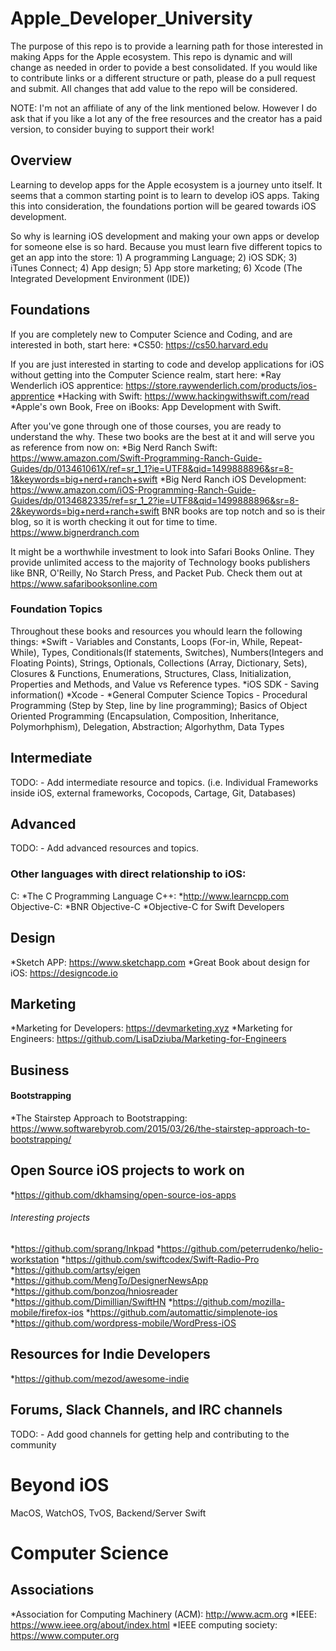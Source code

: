 # Apple_Developer_University
The purpose of this repo is to provide a learning path for those interested in making Apps for the Apple ecosystem. This repo is dynamic and will change as needed in order to povide a best consolidated. If you would like to contribute links or a different structure or path, please do a pull request and submit. All changes that add value to the repo will be considered.

NOTE: I'm not an affiliate of any of the link mentioned below. However I do ask that if you like a lot any of the free resources and the creator has a paid version, to consider buying to support their work!

## Overview
Learning to develop apps for the Apple ecosystem is a journey unto itself. It seems that a common starting point is to learn to develop iOS apps. Taking this into consideration, the foundations portion will be geared towards iOS development.

So why is learning iOS development and making your own apps or develop for someone else is so hard. Because you must learn five different topics to get an app into the store: 1) A programming Language; 2) iOS SDK; 3) iTunes Connect; 4) App design; 5) App store marketing; 6) Xcode (The Integrated Development Environment (IDE))
## Foundations
If you are completely new to Computer Science and Coding, and are interested in both, start here:
*CS50: https://cs50.harvard.edu

If you are just interested in starting to code and develop applications for iOS without getting into the Computer Science realm, start here:
*Ray Wenderlich iOS apprentice: https://store.raywenderlich.com/products/ios-apprentice
*Hacking with Swift: https://www.hackingwithswift.com/read
*Apple's own Book, Free on iBooks: App Development with Swift. 

After you've gone through one of those courses, you are ready to understand the why. These two books are the best at it and will serve you as reference from now on:
*Big Nerd Ranch Swift: https://www.amazon.com/Swift-Programming-Ranch-Guide-Guides/dp/013461061X/ref=sr_1_1?ie=UTF8&qid=1499888896&sr=8-1&keywords=big+nerd+ranch+swift
*Big Nerd Ranch iOS Development: https://www.amazon.com/iOS-Programming-Ranch-Guide-Guides/dp/0134682335/ref=sr_1_2?ie=UTF8&qid=1499888896&sr=8-2&keywords=big+nerd+ranch+swift
BNR books are top notch and so is their blog, so it is worth checking it out for time to time. https://www.bignerdranch.com

It might be a worthwhile investment to look into Safari Books Online. They provide unlimited access to the majority of Technology books publishers like BNR, O'Reilly, No Starch Press, and Packet Pub. Check them out at https://www.safaribooksonline.com

### Foundation Topics
Throughout these books and resources you whould learn the following things:
*Swift - Variables and Constants, Loops (For-in, While, Repeat-While), Types, Conditionals(If statements, Switches), Numbers(Integers and Floating Points), Strings, Optionals, Collections (Array, Dictionary, Sets), Closures & Functions, Enumerations, Structures, Class, Initialization, Properties and Methods, and Value vs Reference types. 
*iOS SDK - Saving information()
*Xcode - 
*General Computer Science Topics - Procedural Programming (Step by Step, line by line programming); Basics of Object Oriented Programming (Encapsulation, Composition, Inheritance, Polymorhphism), Delegation, Abstraction; Algorhythm, Data Types

## Intermediate
TODO: - Add intermediate resource and topics. (i.e. Individual Frameworks inside iOS, external frameworks, Cocopods, Cartage, Git, Databases)

## Advanced
TODO: - Add advanced resources and topics.

### Other languages with direct relationship to iOS: 
C: 
*The C Programming Language
C++:
*http://www.learncpp.com
Objective-C: 
*BNR Objective-C
*Objective-C for Swift Developers

## Design
*Sketch APP: https://www.sketchapp.com
*Great Book about design for iOS: https://designcode.io

## Marketing
*Marketing for Developers: https://devmarketing.xyz
*Marketing for Engineers: https://github.com/LisaDziuba/Marketing-for-Engineers

## Business
#### Bootstrapping
*The Stairstep Approach to Bootstrapping: https://www.softwarebyrob.com/2015/03/26/the-stairstep-approach-to-bootstrapping/

## Open Source iOS projects to work on
*https://github.com/dkhamsing/open-source-ios-apps

###### Interesting projects
*https://github.com/sprang/Inkpad
*https://github.com/peterrudenko/helio-workstation
*https://github.com/swiftcodex/Swift-Radio-Pro
*https://github.com/artsy/eigen
*https://github.com/MengTo/DesignerNewsApp
*https://github.com/bonzoq/hniosreader
*https://github.com/Dimillian/SwiftHN
*https://github.com/mozilla-mobile/firefox-ios
*https://github.com/automattic/simplenote-ios
*https://github.com/wordpress-mobile/WordPress-iOS

## Resources for Indie Developers
*https://github.com/mezod/awesome-indie

## Forums, Slack Channels, and IRC channels
TODO: - Add good channels for getting help and contributing to the community

# Beyond iOS
MacOS, WatchOS, TvOS, Backend/Server Swift

# Computer Science
## Associations
*Association for Computing Machinery (ACM): http://www.acm.org
*IEEE: https://www.ieee.org/about/index.html
*IEEE computing society: https://www.computer.org

